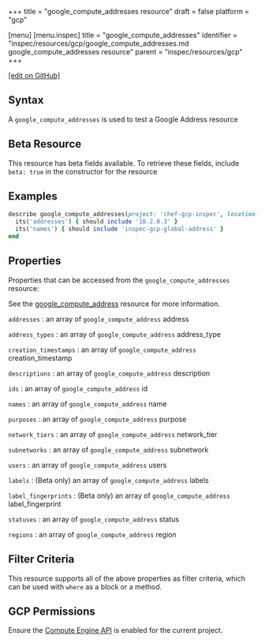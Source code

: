 +++
title = "google_compute_addresses resource"
draft = false
platform = "gcp"

[menu]
  [menu.inspec]
    title = "google_compute_addresses"
    identifier = "inspec/resources/gcp/google_compute_addresses.md google_compute_addresses resource"
    parent = "inspec/resources/gcp"
+++

[\[edit on GitHub\]](https://github.com/inspec/inspec-gcp/blob/master/docs/resources/google_compute_addresses.md)

## Syntax

A `google_compute_addresses` is used to test a Google Address resource

## Beta Resource

This resource has beta fields available. To retrieve these fields, include `beta: true` in the constructor for the resource

## Examples

```ruby
describe google_compute_addresses(project: 'chef-gcp-inspec', location: 'europe-west2') do
  its('addresses') { should include '10.2.0.3' }
  its('names') { should include 'inspec-gcp-global-address' }
end
```

## Properties

Properties that can be accessed from the `google_compute_addresses` resource:

See the [google_compute_address](/inspec/resources/google_compute_address/#properties) resource for more information.

`addresses`
: an array of `google_compute_address` address

`address_types`
: an array of `google_compute_address` address_type

`creation_timestamps`
: an array of `google_compute_address` creation_timestamp

`descriptions`
: an array of `google_compute_address` description

`ids`
: an array of `google_compute_address` id

`names`
: an array of `google_compute_address` name

`purposes`
: an array of `google_compute_address` purpose

`network_tiers`
: an array of `google_compute_address` network_tier

`subnetworks`
: an array of `google_compute_address` subnetwork

`users`
: an array of `google_compute_address` users

`labels`
: (Beta only) an array of `google_compute_address` labels

`label_fingerprints`
: (Beta only) an array of `google_compute_address` label_fingerprint

`statuses`
: an array of `google_compute_address` status

`regions`
: an array of `google_compute_address` region

## Filter Criteria

This resource supports all of the above properties as filter criteria, which can be used
with `where` as a block or a method.

## GCP Permissions

Ensure the [Compute Engine API](https://console.cloud.google.com/apis/library/compute.googleapis.com/) is enabled for the current project.
